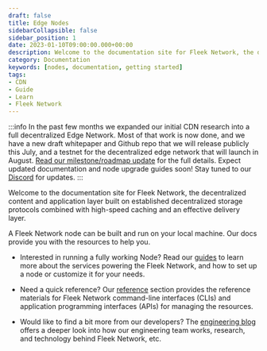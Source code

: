 ```yaml
---
draft: false
title: Edge Nodes
sidebarCollapsible: false
sidebar_position: 1
date: 2023-01-10T09:00:00.000+00:00
description: Welcome to the documentation site for Fleek Network, the decentralized content and application layer built on established decentralized storage protocols combined with high-speed caching and an effective delivery layer.
category: Documentation
keywords: [nodes, documentation, getting started]
tags:
- CDN
- Guide
- Learn
- Fleek Network
---
```


:::info
In the past few months we expanded our initial CDN research into a full decentralized Edge Network. Most of that work is now done, and we have a new draft whitepaper and Github repo that we will release publicly this July, and a testnet for the decentralized edge network that will launch in August. [Read our milestone/roadmap update](https://blog.fleek.network/post/fleek-network-milestones-update/) for the full details. Expect updated documentation and node upgrade guides soon! Stay tuned to our [Discord](https://discord.gg/fleekxyz) for updates.
:::


Welcome to the documentation site for Fleek Network, the decentralized content and application layer built on established decentralized storage protocols combined with high-speed caching and an effective delivery layer.

A Fleek Network node can be built and run on your local machine. Our docs provide you with the resources to help you.

- Interested in running a fully working Node? Read our [guides](/guides) to learn more about the services powering the Fleek Network, and how to set up a node or customize it for your needs.

- Need a quick reference? Our [reference](/reference) section provides the reference materials for Fleek Network command-line interfaces (CLIs) and application programming interfaces (APIs) for managing the resources.

- Would like to find a bit more from our developers? The [engineering blog](/blog) offers a deeper look into how our engineering team works, research, and technology behind Fleek Network, etc.

